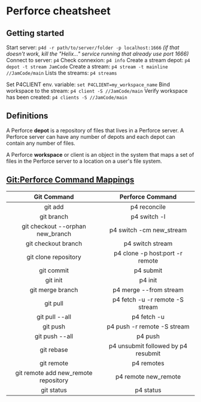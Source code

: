 # Perforce cheatsheet

## Getting started
Start server: `p4d -r path/to/server/folder -p localhost:1666` *(if that doesn't work, kill the "Helix..." service running that already use port 1666)*
Connect to server: `p4`
Check connexion: `p4 info`
Create a stream depot: `p4 depot -t stream JamCode`
Create a stream: `p4 stream -t mainline //JamCode/main`
Lists the streams: `p4 streams`

Set P4CLIENT env. variable: `set P4CLIENT=my_workspace_name`
Bind workspace to the stream: `p4 client -S //JamCode/main`
Verify workspace has been created: `p4 clients -S //JamCode/main`

## Definitions
 A Perforce **depot** is a repository of files that lives in a Perforce server. A Perforce server can have any number of depots and each depot can contain any number of files.
 
 A Perforce **workspace** or client is an object in the system that maps a set of files in the Perforce server to a location on a user's file system.
 
## [Git:Perforce Command Mappings](https://www.perforce.com/manuals/v15.1/dvcs/_git_perforce_command_mappings.html)
|              Git Command             |           Perforce Command          |
|:------------------------------------:|:-----------------------------------:|
| git add                              | p4 reconcile                        |
| git branch                           | p4 switch -l                        |
| git checkout --orphan new_branch     | p4 switch -cm new_stream            |
| git checkout branch                  | p4 switch stream                    |
| git clone repository                 | p4 clone -p host:port -r remote     |
| git commit                           | p4 submit                           |
| git init                             | p4 init                             |
| git merge branch                     | p4 merge --from stream              |
| git pull                             | p4 fetch -u -r remote -S stream     |
| git pull --all                       | p4 fetch -u                         |
| git push                             | p4 push -r remote -S stream         |
| git push --all                       | p4 push                             |
| git rebase                           | p4 unsubmit followed by p4 resubmit |
| git remote                           | p4 remotes                          |
| git remote add new_remote repository | p4 remote new_remote                |
| git status                           | p4 status                           |